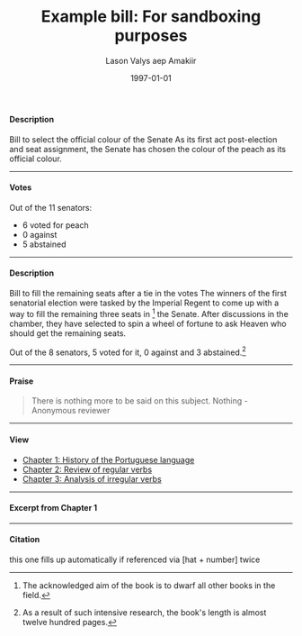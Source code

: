 ﻿---
title: "Example bill: For sandboxing purposes" 
date: 1997-01-01
lastmod: 2024-05-08
draft: false
tags:
    [
    "Senate bill","Imperial Senate", "Diplomatic Missive", "Imperial Decree", "Governmental Announcement",
    "In-effect", "Inconsequential", "Under consideration", "Successfully Enacted", "Amended", "Superceded", "Archived", 
    "Caerus", "Cathramis", "Halinn", "Iristoya", "Kejafros", "Rozakko'ra", "Talasi", "Tanragh", "Tiberia",
    "Soralae", "Hōu Zhanaland", "Arushinim"
    ]
subtags:
    [
    "First Senate", "Second Senate", "Third Senate",
    1st Yvalnos, 2nd Yvalnos, 3rd Yvalnos, 4th Yvalnos, 5th Yvalnos,
    ]
author: ["Lason Valys aep Amakiir"]
description: "description field"
summary: "summary field"
url: /example/  # now there's two urls leading to this page,
                # probably because of double htmls rendered at different times, both placed in public/
cover:
    # image: "book1.png"
    alt: "alt: field"
    relative: false
editPost:
    URL: "https://ljukkti.github.io/sorali-codex/tags/senate/" 
    Text: "senate url text"
showToc: false
disableAnchoredHeadings: false

---

#### Description
Bill to select the official colour of the Senate
As its first act post-election and seat assignment, the Senate has chosen the colour of the peach as its official colour.

---

#### Votes
Out of the 11 senators:
+ 6 voted for peach
+ 0 against
+ 5 abstained

---

#### Description
Bill to fill the remaining seats after a tie in the votes
The winners of the first senatorial election were tasked by the Imperial Regent to come up with a way to fill the remaining three seats in [^1] the Senate. After discussions in the chamber, they have selected to spin a wheel of fortune to ask Heaven who should get the remaining seats.
[^1]: The acknowledged aim of the book is to dwarf all other books in the field.

Out of the 8 senators, 5 voted for it, 0 against and 3 abstained.[^2]


[^2]: As a result of such intensive research, the book's length is almost twelve hundred pages.

---

#### Praise

> There is nothing more to be said on this subject. Nothing - Anonymous reviewer

---

#### View

+ [Chapter 1: History of the Portuguese language](chapter1.pdf)
+ [Chapter 2: Review of regular verbs](chapter2.pdf)
+ [Chapter 3: Analysis of irregular verbs](chapter3.pdf)

---

#### Excerpt from Chapter 1

---

#### Citation
this one fills up automatically if referenced via [hat + number] twice
